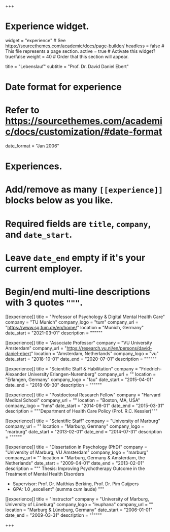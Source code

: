 +++
# Experience widget.
widget = "experience"  # See https://sourcethemes.com/academic/docs/page-builder/
headless = false  # This file represents a page section.
active = true  # Activate this widget? true/false
weight = 40  # Order that this section will appear.

title = "Lebenslauf"
subtitle = "Prof. Dr. David Daniel Ebert"
# Date format for experience
#   Refer to https://sourcethemes.com/academic/docs/customization/#date-format
date_format = "Jan 2006"

# Experiences.
#   Add/remove as many `[[experience]]` blocks below as you like.
#   Required fields are `title`, `company`, and `date_start`.
#   Leave `date_end` empty if it's your current employer.
#   Begin/end multi-line descriptions with 3 quotes `"""`.

[[experience]]
  title = "Professor of Psychology & Digital Mental Health Care"
  company = "TU Munich"
  company_logo = "tum"
  company_url = "https://www.sg.tum.de/en/home/"
  location = "Munich, Germany"
  date_start = "2021-03-01"
  description = """"""

[[experience]]
  title = "Associate Professor"
  company = "VU University Amsterdam"
  company_url = "https://research.vu.nl/en/persons/david-daniel-ebert"
  location = "Amsterdam, Netherlands"
  company_logo = "vu"
  date_start = "2018-10-01"
  date_end = "2020-07-01"
  description = """"""

[[experience]]
  title = "Scientific Staff & Habilitation"
  company = "Friedrich-Alexander University Erlangen-Nuremberg"
  company_url = ""
  location = "Erlangen, Germany"
  company_logo = "fau"
  date_start = "2015-04-01"
  date_end = "2018-09-30"
  description = """"""

[[experience]]
  title = "Postdoctoral Research Fellow"
  company = "Harvard Medical School"
  company_url = ""
  location = "Boston, MA, USA"
  company_logo = "hms"
  date_start = "2014-08-01"
  date_end = "2015-03-31"
  description = """Department of Health Care Policy (Prof. R.C. Kessler)"""

[[experience]]
  title = "Scientific Staff"
  company = "University of Marburg"
  company_url = ""
  location = "Marburg, Germany"
  company_logo = "marburg"
  date_start = "2013-02-01"
  date_end = "2014-07-31"
  description = """"""

[[experience]]
  title = "Dissertation in Psychology (PhD)"
  company = "University of Marburg, VU Amsterdam"
  company_logo = "marburg"
  company_url = ""
  location = "Marburg, Germany & Amsterdam, the Netherlands"
  date_start = "2009-04-01"
  date_end = "2013-02-01"
  description = """
  Thesis: Improving Psychotherapy Outcome in the Treatment of Mental Health Disorders

  * Supervisor:  Prof. Dr. Matthias Berking, Prof. Dr. Pim Cuijpers
  * GPA: 1.0 „excellent" (summa cum laude)
  """


[[experience]]
  title = "Instructor"
  company = "University of Marburg, University of Lüneburg"
  company_logo = "leuphana"
  company_url = ""
  location = "Marburg & Lüneburg, Germany"
  date_start = "2006-01-01"
  date_end = "2009-03-31"
  description = """"""

+++
